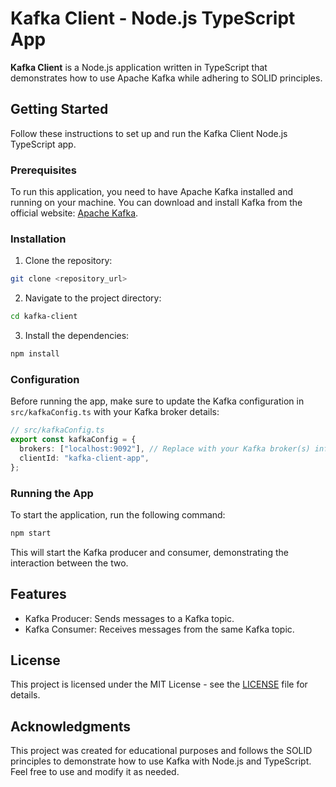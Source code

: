 # Kafka Client - Node.js TypeScript App

**Kafka Client** is a Node.js application written in TypeScript that demonstrates how to use Apache Kafka while adhering to SOLID principles.

## Getting Started

Follow these instructions to set up and run the Kafka Client Node.js TypeScript app.

### Prerequisites

To run this application, you need to have Apache Kafka installed and running on your machine. You can download and install Kafka from the official website: [Apache Kafka](https://kafka.apache.org/downloads).

### Installation

1. Clone the repository:

```bash
git clone <repository_url>
```

2. Navigate to the project directory:

```bash
cd kafka-client
```

3. Install the dependencies:

```bash
npm install
```

### Configuration

Before running the app, make sure to update the Kafka configuration in `src/kafkaConfig.ts` with your Kafka broker details:

```typescript
// src/kafkaConfig.ts
export const kafkaConfig = {
  brokers: ["localhost:9092"], // Replace with your Kafka broker(s) information
  clientId: "kafka-client-app",
};
```

### Running the App

To start the application, run the following command:

```bash
npm start
```

This will start the Kafka producer and consumer, demonstrating the interaction between the two.

## Features

- Kafka Producer: Sends messages to a Kafka topic.
- Kafka Consumer: Receives messages from the same Kafka topic.

## License

This project is licensed under the MIT License - see the [LICENSE](LICENSE) file for details.

## Acknowledgments

This project was created for educational purposes and follows the SOLID principles to demonstrate how to use Kafka with Node.js and TypeScript. Feel free to use and modify it as needed.